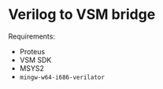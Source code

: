 Verilog to VSM bridge
=====================

Requirements:
* Proteus
* VSM SDK
* MSYS2
* `mingw-w64-i686-verilator` 
